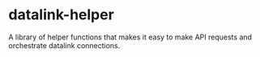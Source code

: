 # datalink-helper
A library of helper functions that makes it easy to make API requests and orchestrate datalink connections.
